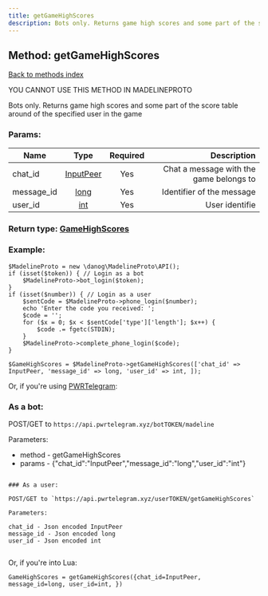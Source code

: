 ```yaml
---
title: getGameHighScores
description: Bots only. Returns game high scores and some part of the score table around of the specified user in the game
---
```

## Method: getGameHighScores  
[Back to methods index](index.md)


YOU CANNOT USE THIS METHOD IN MADELINEPROTO


Bots only. Returns game high scores and some part of the score table around of the specified user in the game

### Params:

| Name     |    Type       | Required | Description |
|----------|:-------------:|:--------:|------------:|
|chat\_id|[InputPeer](../types/InputPeer.md) | Yes|Chat a message with the game belongs to|
|message\_id|[long](../types/long.md) | Yes|Identifier of the message|
|user\_id|[int](../types/int.md) | Yes|User identifie|


### Return type: [GameHighScores](../types/GameHighScores.md)

### Example:


```
$MadelineProto = new \danog\MadelineProto\API();
if (isset($token)) { // Login as a bot
    $MadelineProto->bot_login($token);
}
if (isset($number)) { // Login as a user
    $sentCode = $MadelineProto->phone_login($number);
    echo 'Enter the code you received: ';
    $code = '';
    for ($x = 0; $x < $sentCode['type']['length']; $x++) {
        $code .= fgetc(STDIN);
    }
    $MadelineProto->complete_phone_login($code);
}

$GameHighScores = $MadelineProto->getGameHighScores(['chat_id' => InputPeer, 'message_id' => long, 'user_id' => int, ]);
```

Or, if you're using [PWRTelegram](https://pwrtelegram.xyz):

### As a bot:

POST/GET to `https://api.pwrtelegram.xyz/botTOKEN/madeline`

Parameters:

* method - getGameHighScores
* params - {"chat_id":"InputPeer","message_id":"long","user_id":"int"}

```

### As a user:

POST/GET to `https://api.pwrtelegram.xyz/userTOKEN/getGameHighScores`

Parameters:

chat_id - Json encoded InputPeer
message_id - Json encoded long
user_id - Json encoded int


```

Or, if you're into Lua:

```
GameHighScores = getGameHighScores({chat_id=InputPeer, message_id=long, user_id=int, })
```

